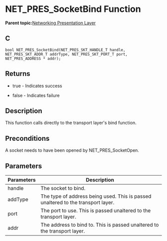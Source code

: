 # NET\_PRES\_SocketBind Function

**Parent topic:**[Networking Presentation Layer](GUID-75470E5B-2289-4F94-AE85-2BB7DF4C4F07.md)

## C

```
bool NET_PRES_SocketBind(NET_PRES_SKT_HANDLE_T handle, NET_PRES_SKT_ADDR_T addrType, NET_PRES_SKT_PORT_T port, NET_PRES_ADDRESS * addr); 
```

## Returns

-   true - Indicates success

-   false - Indicates failure


## Description

This function calls directly to the transport layer's bind function.

## Preconditions

A socket needs to have been opened by NET\_PRES\_SocketOpen.

## Parameters

|Parameters|Description|
|----------|-----------|
|handle|The socket to bind.|
|addType|The type of address being used. This is passed unaltered to the transport layer.|
|port|The port to use. This is passed unaltered to the transport layer.|
|addr|The address to bind to. This is passed unaltered to the transport layer.|

